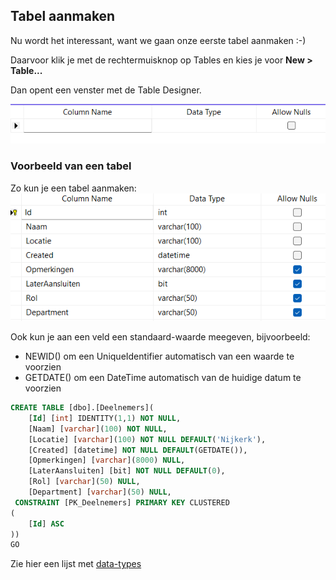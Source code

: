 ## Tabel aanmaken
Nu wordt het interessant, want we gaan onze eerste tabel aanmaken :-)

Daarvoor klik je met de rechtermuisknop op Tables en kies je voor **New > Table...**

Dan opent een venster met de Table Designer.

![empty Table Designer](<images/2025-03-06 23_09_34-2022-2P3X1T3.SqlCursus - dbo.Table_1 - Microsoft SQL Server Management Studio Pr.png>)

### Voorbeeld van een tabel
Zo kun je een tabel aanmaken:
![filled Table Designer](<images/2025-03-06 23_24_42-2022-2P3X1T3.SqlCursus - dbo.Deelnemers - Microsoft SQL Server Management Studio.png>)

Ook kun je aan een veld een standaard-waarde meegeven, bijvoorbeeld:
- NEWID() om een UniqueIdentifier automatisch van een waarde te voorzien
- GETDATE() om een DateTime automatisch van de huidige datum te voorzien

```sql
CREATE TABLE [dbo].[Deelnemers](
	[Id] [int] IDENTITY(1,1) NOT NULL,
	[Naam] [varchar](100) NOT NULL,
	[Locatie] [varchar](100) NOT NULL DEFAULT('Nijkerk'),
	[Created] [datetime] NOT NULL DEFAULT(GETDATE()),
	[Opmerkingen] [varchar](8000) NULL,
	[LaterAansluiten] [bit] NOT NULL DEFAULT(0),
	[Rol] [varchar](50) NULL,
	[Department] [varchar](50) NULL,
 CONSTRAINT [PK_Deelnemers] PRIMARY KEY CLUSTERED 
(
	[Id] ASC
))
GO
```

Zie hier een lijst met [data-types](data-types.md) 



